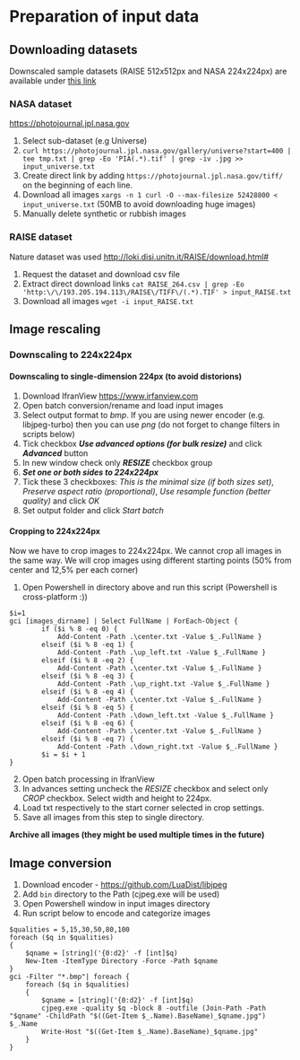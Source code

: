 
# Preparation of input data

## Downloading datasets
Downscaled sample datasets (RAISE 512x512px and NASA 224x224px) are available under [this link](https://1drv.ms/u/s!ArulGzR8K2KChMBigs7gc_gc6rOHEw?e=BIqmw0)

### NASA dataset
https://photojournal.jpl.nasa.gov

1. Select sub-dataset (e.g Universe)
2. `curl https://photojournal.jpl.nasa.gov/gallery/universe?start=400 | tee tmp.txt | grep -Eo 'PIA(.*).tif' | grep -iv .jpg >> input_universe.txt`
3. Create direct link by adding `https://photojournal.jpl.nasa.gov/tiff/` on the beginning of each line.
4. Download all images `xargs -n 1 curl -O --max-filesize 52428800 < input_universe.txt` (50MB to avoid downloading huge images)
5. Manually delete synthetic or rubbish images

### RAISE dataset
Nature dataset was used
http://loki.disi.unitn.it/RAISE/download.html#

1. Request the dataset and download csv file
2. Extract direct download links `cat RAISE_264.csv | grep -Eo 'http:\/\/193.205.194.113\/RAISE\/TIFF\/(.*).TIF' > input_RAISE.txt`
3. Download all images `wget -i input_RAISE.txt`


## Image rescaling

### Downscaling to 224x224px

#### Downscaling to single-dimension 224px (to avoid distorions)
1. Download IfranView https://www.irfanview.com
2. Open batch conversion/rename and load input images
3. Select output format to *bmp*. If you are using newer encoder (e.g. libjpeg-turbo) then you can use *png* (do not forget to change filters in scripts below)
4. Tick checkbox ***Use advanced options (for bulk resize)*** and click ***Advanced*** button
5. In new window check only ***RESIZE*** checkbox group
6. ***Set one or both sides to 224x224px***
7. Tick these 3 checkboxes: *This is the minimal size (if both sizes set)*, *Preserve aspect ratio (proportional)*, *Use resample function (better quality)* and click *OK*
8. Set output folder and click *Start batch*

#### Cropping to 224x224px

Now we have to crop images to 224x224px. We cannot crop all images in the same way.
We will crop images using different starting points (50% from center and 12,5% per each corner)

1. Open Powershell in directory above and run this script (Powershell is cross-platform :))

```PS
$i=1
gci [images_dirname] | Select FullName | ForEach-Object {
        if ($i % 8 -eq 0) {
            Add-Content -Path .\center.txt -Value $_.FullName }
        elseif ($i % 8 -eq 1) {
            Add-Content -Path .\up_left.txt -Value $_.FullName }
        elseif ($i % 8 -eq 2) {
            Add-Content -Path .\center.txt -Value $_.FullName }
        elseif ($i % 8 -eq 3) {
            Add-Content -Path .\up_right.txt -Value $_.FullName }
        elseif ($i % 8 -eq 4) {
            Add-Content -Path .\center.txt -Value $_.FullName }
        elseif ($i % 8 -eq 5) {
            Add-Content -Path .\down_left.txt -Value $_.FullName }
        elseif ($i % 8 -eq 6) {
            Add-Content -Path .\center.txt -Value $_.FullName }
        elseif ($i % 8 -eq 7) {
            Add-Content -Path .\down_right.txt -Value $_.FullName }    
        $i = $i + 1 
}
```
2. Open batch processing in IfranView
3. In advances setting uncheck the *RESIZE* checkbox and select only *CROP* checkbox. Select width and height to 224px.
4. Load txt respectively to the start corner selected in crop settings.
5. Save all images from this step to single directory.


**Archive all images (they might be used multiple times in the future)**

## Image conversion

1. Download encoder - https://github.com/LuaDist/libjpeg
2. Add `bin` directory to the Path (cjpeg.exe will be used)
3. Open Powershell window in input images directory
4. Run script below to encode and categorize images

```PS
$qualities = 5,15,30,50,80,100
foreach ($q in $qualities)
{
    $qname = [string]('{0:d2}' -f [int]$q)
    New-Item -ItemType Directory -Force -Path $qname
}
gci -Filter "*.bmp"| foreach {
    foreach ($q in $qualities)
    {
        $qname = [string]('{0:d2}' -f [int]$q)
        cjpeg.exe -quality $q -block 8 -outfile (Join-Path -Path "$qname" -ChildPath "$((Get-Item $_.Name).BaseName)_$qname.jpg") $_.Name
        Write-Host "$((Get-Item $_.Name).BaseName)_$qname.jpg"
    }
}
```


